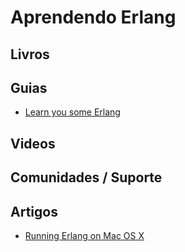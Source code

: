# Aprendendo Erlang

## Livros

## Guias
- [Learn you some Erlang](http://learnyousomeerlang.com/content)

## Videos

## Comunidades / Suporte

## Artigos
- [Running Erlang on Mac OS X](http://rudamoura.com/erlang-on-mac.html)
